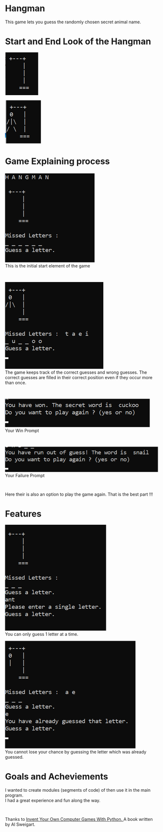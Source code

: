# Hangman
This game lets you guess the randomly chosen secret animal name.

# Start and End Look of the Hangman 

<img src = "https://github.com/Grace-Hephzibah/Hangman/blob/main/Photos/11.png">  </img>

<img src = "https://github.com/Grace-Hephzibah/Hangman/blob/main/Photos/12.png">  </img>

# Game Explaining process

<img src = "https://github.com/Grace-Hephzibah/Hangman/blob/main/Photos/1.png"> <br>This is the initial start element of the game </img> 
<p> <br </p>

<img src = "https://github.com/Grace-Hephzibah/Hangman/blob/main/Photos/2.png"> <br>The game keeps track of the correct guesses and wrong guesses. The correct guesses are filled in their correct position even if they occur more than once. </img>
<p> <br </p>

<img src = "https://github.com/Grace-Hephzibah/Hangman/blob/main/Photos/3.png"> <br>Your Win Prompt </img>
<p> <br </p>
  
<img src = "https://github.com/Grace-Hephzibah/Hangman/blob/main/Photos/4.png"> <br>Your Failure Prompt </img>
<p> <br </p>
 
 <p> Here their is also an option to play the game again. That is the best part !!! </p>
 
 # Features
 
<img src = "https://github.com/Grace-Hephzibah/Hangman/blob/main/Photos/5.png"> <br>You can only guess 1 letter at a time. </img>

<img src = "https://github.com/Grace-Hephzibah/Hangman/blob/main/Photos/6.png"> <br>You cannot lose your chance by guessing the letter which was already guessed. </img>

# Goals and Acheviements

<p> I wanted to create modules (segments of code) of then use it in the main program.<br>
  I had a great experience and fun along the way. </p>
  
 <br>
 
 <p>
  Thanks to <a href = "https://inventwithpython.com/invent4thed/" >Invent Your Own Computer Games With Python. </a> A book written by Al Sweigart. 
 </p>
 
